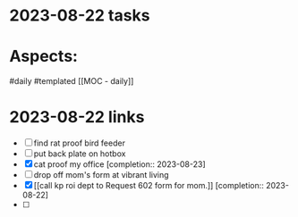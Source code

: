 
# 2023-08-22 tasks



# Aspects:
#daily #templated
[[MOC - daily]]

# 2023-08-22 links
- [ ] find rat proof bird feeder
- [ ] put back plate on hotbox
- [x] cat proof my office  [completion:: 2023-08-23]
- [ ] drop off mom's form at vibrant living
- [x] [[call kp roi dept to Request 602 form for mom.]]  [completion:: 2023-08-22]
- [ ] 





